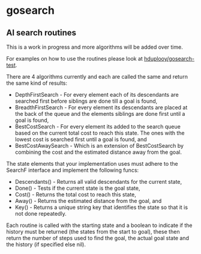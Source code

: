 # gosearch

## AI search routines

This is a work in progress and more algorithms will be added over time.

For examples on how to use the routines please look at [hduplooy/gosearch-test](https://github.com/hduplooy/gosearch-test).

There are 4 algorithms currently and each are called the same and return the same kind of results:
* DepthFirstSearch - For every element each of its descendants are searched first before siblings are done till a goal is found,
* BreadthFirstSearch - For every element its descendants are placed at the back of the queue and the elements siblings are done first until a goal is found,
* BestCostSearch - For every element its added to the search queue based on the current total cost to reach this state. The ones with the lowest cost is searched first until a goal is found, and
* BestCostAwaySearch - Which is an extension of BestCostSearch by combining the cost and the estimated distance away from the goal.

The state elements that your implementation uses must adhere to the SearchF interface and implement the following funcs:
* Descendants() - Returns all valid descendants for the current state,
* Done() - Tests if the current state is the goal state,
* Cost() - Returns the total cost to reach this state,
* Away() - Returns the estimated distance from the goal, and
* Key() - Returns a unique string key that identifies the state so that it is not done repeatedly.

Each routine is called with the starting state and a boolean to indicate if the history must be returned (the states from the start to goal), these then return the number of steps used to find the goal, the actual goal state and the history (if specified else nil).


